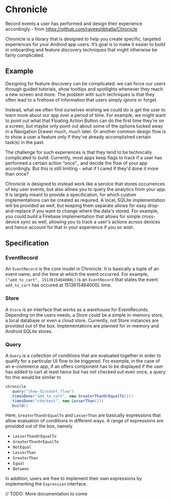 # Chronicle
Record events a user has performed and design their experience accordingly - from https://github.com/raveeshbhalla/Chronicle

Chronicle is a library that is designed to help you create specific, targeted experiences for your Android app users. It’s goal is to make it easier to build in onboarding and feature discovery techniques that might otherwise be fairly complicated.

## Example

Designing for feature discovery can be complicated: we can force our users through guided tutorials, show tooltips and spotlights whenever they reach a new screen and more. The problem with such techniques is that they often lead to a firehose of information that users simply ignore or forget.

Instead, what we often find ourselves wishing we could do is get the user to learn more about our app over a period of time. For example, we might want to point out what that Floating Action Button can do the first time they're on a screen, but maybe only point out about some of the options tucked away in a Navigation Drawer much, much later. Or another common design flow is to show a user a feature only if they've already accomplished certain task(s) in the past.

The challenge for such experiences is that they tend to be technically complicated to build. Currently, most apps keep flags to track if a user has performed a certain action “once”., and decide the flow of your app accordingly. But this is still limiting - what if I cared if they'd done it more than once?

Chronicle is designed to instead work like a service that stores occurrences of key user events, but also allows you to query the analytics from your app. It is largely meant to provide a specification, for which custom implementations can be created as required. A local, SQLite implementation will be provided as well, but keeping them separate allows for easy drop-and-replace if you want to change where the data's stored. For example, you could build a Firebase implementation that allows for simple cross-device sync as well, allowing you to track a user's actions across devices and hence account for that in your experience if you so wish.

## Specification

### EventRecord
An `EventRecord` is the core model in Chronicle. It is basically a tuple of an event name, and the time at which the event occurred. For example, `("add_to_cart", 1513615464000L)` is an `EventRecord` that states the event `add_to_cart` has occured at 1513615464000L time.

### Store
A `Store` is an interface that works as a warehouse for EventRecords. Depending on the users needs, a Store could be a simple in-memory store, a local database or even a cloud store. Currently, not Store instances are provided out of the box. Implementations are planned for in-memory and Android SQLite stores.

### Query
A `Query` is a collection of conditions that are evaluated together in order to qualify for a particular UI flow to be triggered. For example, in the case of an e-commerce app, if an offers component has to be displayed if the user has added to cart at least twice but has not checked out even once, a query for this would be similar to

```java
chronicle
  .query("show_discount_flow")
  .timesDone("add_to_cart", new GreaterThanOrEqualTo(2))
  .timesDone("checkout", new LesserThan(1))
  .build()
```

Here, `GreaterThanOrEqualTo` and `LesserThan` are basically expressions that allow evaluation of conditions in different ways. A range of expressions are provided out of the box, namely

- `LesserThanOrEqualTo`
- `GreaterThanOrEqualTo`
- `NotEqual`
- `LesserThan`
- `GreaterThan`
- `Equal`
- `Between`

In addition, users are free to implement their own expressions by implementing the `Expression` interface.

// TODO: More documentation to come


